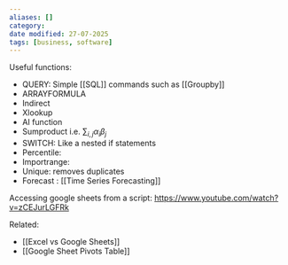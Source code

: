 ```yaml
---
aliases: []
category: 
date modified: 27-07-2025
tags: [business, software]
---
```

Useful functions:
- QUERY: Simple [[SQL]] commands such as [[Groupby]]
- ARRAYFORMULA
- Indirect
- Xlookup
- AI function
- Sumproduct i.e. $\sum_{i,j}\alpha_i \beta_j$
- SWITCH: Like a nested if statements
- Percentile: 
- Importrange:
- Unique: removes duplicates
- Forecast : [[Time Series Forecasting]]

Accessing google sheets from a script:
https://www.youtube.com/watch?v=zCEJurLGFRk

Related:
- [[Excel vs Google Sheets]]
- [[Google Sheet Pivots Table]]